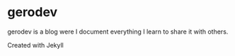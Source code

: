 # gerodev
gerodev is a blog were I document everything I learn to share it with others.

Created with Jekyll
